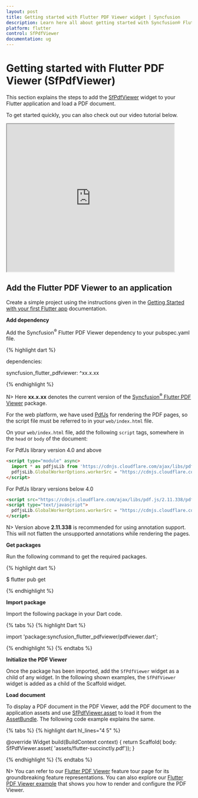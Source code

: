 ```yaml
---
layout: post
title: Getting started with Flutter PDF Viewer widget | Syncfusion
description: Learn here all about getting started with Syncfusion® Flutter PDF Viewer (SfPdfViewer) widget, its elements, and more.
platform: flutter
control: SfPdfViewer
documentation: ug
---
```


# Getting started with Flutter PDF Viewer (SfPdfViewer)
This section explains the steps to add the [SfPdfViewer](https://pub.dev/documentation/syncfusion_flutter_pdfviewer/latest/pdfviewer/SfPdfViewer-class.html) widget to your Flutter application and load a PDF document.

To get started quickly, you can also check out our video tutorial below. 

<style>#FlutterSfPdfViewerGettingStartedTutorial{width : 90% !important; height: 400px !important }</style> <iframe id='FlutterSfPdfViewerGettingStartedTutorial' src="https://www.youtube.com/embed/f1zEJZRdo7w?si=KaBtOjAEbrrRBw5y"></iframe>

## Add the Flutter PDF Viewer to an application
Create a simple project using the instructions given in the [Getting Started with your first Flutter app](https://docs.flutter.dev/get-started/test-drive#choose-your-ide) documentation.

**Add dependency**

Add the Syncfusion<sup>&reg;</sup> Flutter PDF Viewer dependency to your pubspec.yaml file.

{% highlight dart %}

dependencies:

syncfusion_flutter_pdfviewer: ^xx.x.xx

{% endhighlight %}

N> Here **xx.x.xx** denotes the current version of the [Syncfusion<sup>&reg;</sup> Flutter PDF Viewer](https://pub.dev/packages/syncfusion_flutter_pdfviewer/versions) package.

For the web platform, we have used [PdfJs](https://cdnjs.cloudflare.com/ajax/libs/pdf.js/2.11.338/pdf.min.js) for rendering the PDF pages, so the script file must be referred to in your `web/index.html` file.

On your `web/index.html` file, add the following `script` tags, somewhere in the `head` or `body` of the document:

For PdfJs library version 4.0 and above
```html
<script type="module" async>
  import * as pdfjsLib from 'https://cdnjs.cloudflare.com/ajax/libs/pdf.js/4.10.38/pdf.min.mjs';
  pdfjsLib.GlobalWorkerOptions.workerSrc = "https://cdnjs.cloudflare.com/ajax/libs/pdf.js/4.10.38/pdf.worker.min.mjs";
</script>
```

For PdfJs library versions below 4.0
```html
<script src="https://cdnjs.cloudflare.com/ajax/libs/pdf.js/2.11.338/pdf.min.js"></script>
<script type="text/javascript">
  pdfjsLib.GlobalWorkerOptions.workerSrc = "https://cdnjs.cloudflare.com/ajax/libs/pdf.js/2.11.338/pdf.worker.min.js";
</script>
```

N> Version above **2.11.338** is recommended for using annotation support. This will not flatten the unsupported annotations while rendering the pages.

**Get packages** 

Run the following command to get the required packages.

{% highlight dart %}

$ flutter pub get

{% endhighlight %}

**Import package**

Import the following package in your Dart code.

{% tabs %}
{% highlight Dart %}

import 'package:syncfusion_flutter_pdfviewer/pdfviewer.dart';

{% endhighlight %}
{% endtabs %}

**Initialize the PDF Viewer**

Once the package has been imported, add the `SfPdfViewer` widget as a child of any widget. In the following shown examples, the `SfPdfViewer` widget is added as a child of the Scaffold widget.

**Load document**

To display a PDF document in the PDF Viewer, add the PDF document to the application assets and use [SfPdfViewer.asset](https://pub.dev/documentation/syncfusion_flutter_pdfviewer/latest/pdfviewer/SfPdfViewer/SfPdfViewer.asset.html) to load it from the [AssetBundle](https://api.flutter.dev/flutter/services/AssetBundle-class.html). The following code example explains the same.

{% tabs %}
{% highlight dart hl_lines="4 5" %}

@override
Widget build(BuildContext context) {
  return Scaffold(
      body: SfPdfViewer.asset(
              'assets/flutter-succinctly.pdf'));
}

{% endhighlight %}
{% endtabs %}

N> You can refer to our [Flutter PDF Viewer](https://www.syncfusion.com/flutter-widgets/flutter-pdf-viewer) feature tour page for its groundbreaking feature representations. You can also explore our [Flutter PDF Viewer example](https://flutter.syncfusion.com/#/pdf-viewer/getting-started) that shows you how to render and configure the PDF Viewer.